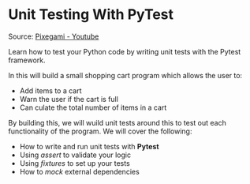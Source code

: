 # Unit Testing With PyTest #

Source:  [Pixegami - Youtube](https://www.youtube.com/watch?v=YbpKMIUjvK8)

Learn how to test your Python code by writing unit tests with the Pytest framework.

In this will build a small shopping cart program which allows the user to:
- Add items to a cart
- Warn the user if the cart is full
- Can culate the total number of items in a cart

By building this, we will wuild unit tests around this to test out each functionality
of the program.
We will cover the following:
- How to write and run unit tests with **Pytest**
- Using *assert* to validate your logic
- Using *fixtures* to set up your tests
- How to *mock* external dependencies

